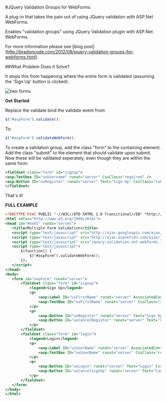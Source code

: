 #JQuery Validation Groups for WebForms

A plug-in that takes the pain out of using JQuery validation with ASP.Net WebForms. 

Enables "validation groups" using JQuery Validation plugin with ASP.Net WebForms.

For more information please see [blog post] (http://bradoncode.com/2012/08/jquery-validation-groups-for-webforms.html).

##What Problem Does it Solve?

It stops this from happening where the entire form is validated (assuming the 'Sign Up' button is clicked):

![two forms](http://lh4.ggpht.com/-2ytTdyP4XvM/UDj4AHfH2rI/AAAAAAAAAU0/c3GcBx_j7po/Screen%252520Shot%2525202012-08-25%252520at%25252016.25.38.png?imgmax=800 "Two Forms Example")


**Get Started**

Replace the validate bind the validate event from:
 
```javascript
$("#aspForm").validate();
 ```

To:

 ```javascript
$("#aspForm").validateWebForm();
 ```

To create a validation group, add the class "form" to the containing element. Add the class "submit" to the element that should validate upon submit. Now these will be validated seperately, even though they are within the same form:

 ```xml
<fieldset class="form" id="signup">
<asp:Textbox ID="uxUsername" runat="server" CssClass="required" />
<asp:Button ID="uxRegister" runat="server" Text="Sign Up" CssClass="submit" />
</fieldset>
 ```

That's it!

**FULL EXAMPLE**

 ```xml
<!DOCTYPE html PUBLIC "-//W3C//DTD XHTML 1.0 Transitional//EN" "http://www.w3.org/TR/xhtml1/DTD/xhtml1-transitional.dtd">
<html xmlns="http://www.w3.org/1999/xhtml">
<head id="Head1" runat="server">
    <title>Multiple Form Validation</title>
    <script type="text/javascript" src="http://ajax.googleapis.com/ajax/libs/jquery/1.7.1/jquery.min.js"></script>
    <script type="text/javascript" src="http://ajax.aspnetcdn.com/ajax/jquery.validate/1.9/jquery.validate.min.js"></script>
    <script type="text/javascript" src="jquery.validation.net.webforms.js"></script>
    <script type="text/javascript">
        $(function() {
            $("#aspForm").validateWebForm();
        });
    </script>
</head>
<body>
    <form id="aspForm" runat="server">
        <fieldset class="form" id="signup">
            <legend>Sign Up</legend>
            <p>
                <asp:Label ID="uiFirstName" runat="server" AssociatedControlID="uxFirstName" Text="First name:"></asp:Label>
                <asp:TextBox ID="uxFirstName" runat="server" CssClass="required"></asp:TextBox>
            </p>
            <p>
                <asp:Button ID="uxRegister" runat="server" Text="Sign Up" CssClass="submit signup" />
                <asp:Button ID="uxCancelRegister" runat="server" Text="Cancel" />
            </p>
        </fieldset>
        <fieldset class="form" id="login">
            <legend>Login</legend>
            <p>
                <asp:Label ID="uiUserName" runat="server" AssociatedControlID="uxUserName" Text="User name:"></asp:Label>
                <asp:TextBox ID="uxUserName" runat="server" CssClass="required email"></asp:TextBox>
            </p>
            <p>
                <asp:Button ID="uxLogin" runat="server" Text="Login" CssClass="submit login" />
                <asp:Button ID="uxCancelSignUp" runat="server" Text="Cancel" />
            </p>
        </fieldset>
    </form>
</body>
</html>
 ```
